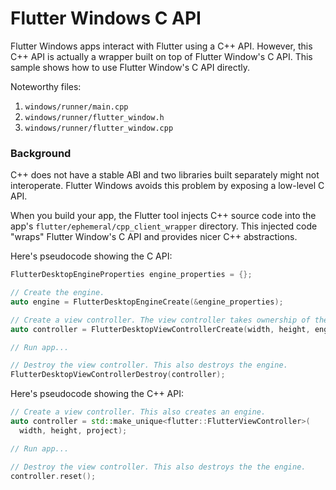 # Flutter Windows C API

Flutter Windows apps interact with Flutter using a C++ API. However, this C++
API is actually a wrapper built on top of Flutter Window's C API. This sample
shows how to use Flutter Window's C API directly.

Noteworthy files:

1. `windows/runner/main.cpp`
2. `windows/runner/flutter_window.h`
3. `windows/runner/flutter_window.cpp`

### Background

C++ does not have a stable ABI and two libraries built separately might
not interoperate. Flutter Windows avoids this problem by exposing
a low-level C API.

When you build your app, the Flutter tool injects C++ source code into the app's
`flutter/ephemeral/cpp_client_wrapper` directory. This injected code "wraps"
Flutter Window's C API and provides nicer C++ abstractions.

Here's pseudocode showing the C API:

```cpp
FlutterDesktopEngineProperties engine_properties = {};

// Create the engine.
auto engine = FlutterDesktopEngineCreate(&engine_properties);

// Create a view controller. The view controller takes ownership of the engine.
auto controller = FlutterDesktopViewControllerCreate(width, height, engine);

// Run app...

// Destroy the view controller. This also destroys the engine.
FlutterDesktopViewControllerDestroy(controller);
```

Here's pseudocode showing the C++ API:

```cpp
// Create a view controller. This also creates an engine.
auto controller = std::make_unique<flutter::FlutterViewController>(
  width, height, project);

// Run app...

// Destroy the view controller. This also destroys the the engine.
controller.reset();
```
